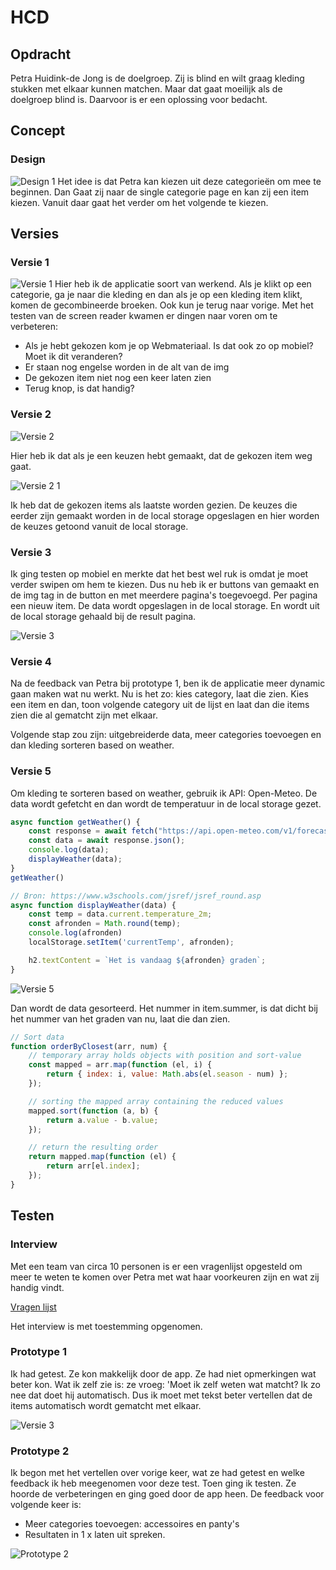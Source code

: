 # HCD
## Opdracht
Petra Huidink-de Jong is de doelgroep. Zij is blind en wilt graag kleding stukken met elkaar kunnen matchen. Maar dat gaat moeilijk als de doelgroep blind is. Daarvoor is er een oplossing voor bedacht.

## Concept
### Design
![Design 1](https://github.com/xiaonanpols21/hcd/blob/main/public/img/readme/design-1.png)
Het idee is dat Petra kan kiezen uit deze categorieën om mee te beginnen. Dan Gaat zij naar de single categorie page en kan zij een item kiezen. Vanuit daar gaat het verder om het volgende te kiezen. 

## Versies
### Versie 1
![Versie 1](https://github.com/xiaonanpols21/hcd/blob/main-2/public/img/readme/v-1.jpg)
Hier heb ik de applicatie soort van werkend. Als je klikt op een categorie, ga je naar die kleding en dan als je op een kleding item klikt, komen de gecombineerde broeken. Ook kun je terug naar vorige. Met het testen van de screen reader kwamen er dingen naar voren om te verbeteren:

- Als je hebt gekozen kom je op Webmateriaal. Is dat ook zo op mobiel? Moet ik dit veranderen?
- Er staan nog engelse worden in de alt van de img
- De gekozen item niet nog een keer laten zien
- Terug knop, is dat handig?

### Versie 2
![Versie 2](https://github.com/xiaonanpols21/hcd/blob/main/public/img/readme/v-2.png)

Hier heb ik dat als je een keuzen hebt gemaakt, dat de gekozen item weg gaat. 

![Versie 2 1](https://github.com/xiaonanpols21/hcd/blob/main/public/img/readme/v-2-1.png)

Ik heb dat de gekozen items als laatste worden gezien. De keuzes die eerder zijn gemaakt worden in de local storage opgeslagen en hier worden de keuzes getoond vanuit de local storage. 

### Versie 3
Ik ging testen op mobiel en merkte dat het best wel ruk is omdat je moet verder swipen om hem te kiezen. Dus nu heb ik er buttons van gemaakt en de img tag in de button en met meerdere pagina's toegevoegd. Per pagina een nieuw item. De data wordt opgeslagen in de local storage. En wordt uit de local storage gehaald bij de result pagina. 

![Versie 3](https://github.com/xiaonanpols21/hcd/blob/main/public/img/readme/v-3.png)

### Versie 4
Na de feedback van Petra bij prototype 1, ben ik de applicatie meer dynamic gaan maken wat nu werkt. Nu is het zo: kies category, laat die zien. Kies een item en dan, toon volgende category uit de lijst en laat dan die items zien die al gematcht zijn met elkaar.

Volgende stap zou zijn: uitgebreiderde data, meer categories toevoegen en dan kleding sorteren based on weather.

### Versie 5
Om kleding te sorteren based on weather, gebruik ik API: Open-Meteo. De data wordt gefetcht en dan wordt de temperatuur in de local storage gezet.

```js
async function getWeather() {
    const response = await fetch("https://api.open-meteo.com/v1/forecast?latitude=52.374&longitude=4.8897&current=temperature_2m");
    const data = await response.json();
    console.log(data);
    displayWeather(data);
}
getWeather()

// Bron: https://www.w3schools.com/jsref/jsref_round.asp
async function displayWeather(data) {
    const temp = data.current.temperature_2m;
    const afronden = Math.round(temp);
    console.log(afronden)
    localStorage.setItem('currentTemp', afronden);

    h2.textContent = `Het is vandaag ${afronden} graden`;
}
```

![Versie 5](https://github.com/xiaonanpols21/hcd/blob/main-5/public/img/readme/v-5.png)

Dan wordt de data gesorteerd. Het nummer in item.summer, is dat dicht bij het nummer van het graden van nu, laat die dan zien. 

```js
// Sort data
function orderByClosest(arr, num) {
    // temporary array holds objects with position and sort-value
    const mapped = arr.map(function (el, i) {
        return { index: i, value: Math.abs(el.season - num) };
    });

    // sorting the mapped array containing the reduced values
    mapped.sort(function (a, b) {
        return a.value - b.value;
    });

    // return the resulting order
    return mapped.map(function (el) {
        return arr[el.index];
    });
}
```

## Testen
### Interview
Met een team van circa 10 personen is er een vragenlijst opgesteld om meer te weten te komen over Petra met wat haar voorkeuren zijn en wat zij handig vindt. 

[Vragen lijst](https://docs.google.com/document/d/19J_38NkLhnx6Z5d7lens3TmKvPoLd499wUBorTF2mHA/edit?pli=1)

Het interview is met toestemming opgenomen. 

### Prototype 1
Ik had getest. Ze kon makkelijk door de app. Ze had niet opmerkingen wat beter kon. Wat ik zelf zie is: ze vroeg: 'Moet ik zelf weten wat matcht? Ik zo nee dat doet hij automatisch. Dus ik moet met tekst beter vertellen dat de items automatisch wordt gematcht met elkaar. 

![Versie 3](https://github.com/xiaonanpols21/hcd/blob/main/public/img/readme/v-3.png)

### Prototype 2
Ik begon met het vertellen over vorige keer, wat ze had getest en welke feedback ik heb meegenomen voor deze test. Toen ging ik testen. Ze hoorde de verbeteringen en ging goed door de app heen. De feedback voor volgende keer is:

- Meer categories toevoegen: accessoires en panty's
- Resultaten in 1 x laten uit spreken.

![Prototype 2](https://github.com/xiaonanpols21/hcd/blob/main/public/img/readme/prototype-2.png)